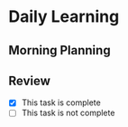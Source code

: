# Daily Learning
## Morning Planning

## Review
- [x] This task is complete
- [ ] This task is not complete
